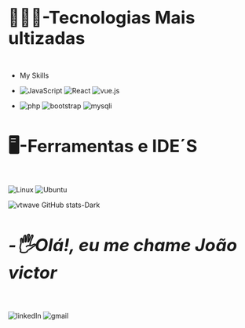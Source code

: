   <h4 style="font-size:35px;">👨🏽‍💻-Tecnologias Mais ultizadas</h4>
  
- My Skills

- ![JavaScript](https://img.shields.io/badge/JavaScript-F7DF1E?style=for-the-badge&logo=javascript&logoColor=black)
  ![React](	https://img.shields.io/badge/React-20232A?style=for-the-badge&logo=react&logoColor=61DAFB)
 ![vue.js](https://img.shields.io/badge/Vue.js-35495E?style=for-the-badge&logo=vue.js&logoColor=4FC08D)
- ![php](https://img.shields.io/badge/PHP-777BB4?style=for-the-badge&logo=php&logoColor=white)  ![bootstrap](https://img.shields.io/badge/Bootstrap-563D7C?style=for-the-badge&logo=bootstrap&logoColor=white)  ![mysqli](https://img.shields.io/badge/MySQL-00000F?style=for-the-badge&logo=mysql&logoColor=white)


<h4 style="font-size:35px;">🖥️-Ferramentas e IDE´S</h4>

![Linux](https://img.shields.io/badge/Linux-FCC624?style=for-the-badge&logo=linux&logoColor=black)
![Ubuntu](https://img.shields.io/badge/Ubuntu-E95420?style=for-the-badge&logo=ubuntu&logoColor=white)


  
 ![vtwave GitHub stats-Dark](https://github-readme-stats.vercel.app/api?username=joaovrmoura&show_icons=true&theme=dark#gh-dark-mode-only)

<h5 style="font-size:35px;">-🖐Olá!, eu me chame João victor</h5>

![linkedIn](https://img.shields.io/badge/LinkedIn-0077B5?style=for-the-badge&logo=linkedin&logoColor=white) 
![gmail](https://img.shields.io/badge/Gmail-D14836?style=for-the-badge&logo=gmail&logoColor=white)


